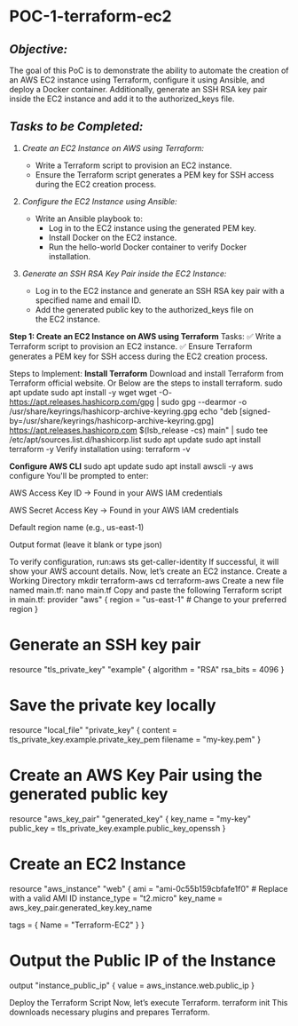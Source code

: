 # POC-1-terraform-ec2
## *Objective:*
The goal of this PoC is to demonstrate the ability to automate the creation of an AWS EC2 instance using Terraform, configure it using Ansible, and deploy a Docker container. Additionally, generate an SSH RSA key pair inside the EC2 instance and add it to the authorized_keys file.

## *Tasks to be Completed:*

1. *Create an EC2 Instance on AWS using Terraform:*
   - Write a Terraform script to provision an EC2 instance.
   - Ensure the Terraform script generates a PEM key for SSH access during the EC2 creation process.

2. *Configure the EC2 Instance using Ansible:*
   - Write an Ansible playbook to:
     - Log in to the EC2 instance using the generated PEM key.
     - Install Docker on the EC2 instance.
     - Run the hello-world Docker container to verify Docker installation.

3. *Generate an SSH RSA Key Pair inside the EC2 Instance:*
   - Log in to the EC2 instance and generate an SSH RSA key pair with a specified name and email ID.
   - Add the generated public key to the authorized_keys file on the EC2 instance.
  
**Step 1: Create an EC2 Instance on AWS using Terraform**
Tasks:
✅ Write a Terraform script to provision an EC2 instance.
✅ Ensure Terraform generates a PEM key for SSH access during the EC2 creation process.

Steps to Implement:
**Install Terraform**
Download and install Terraform from Terraform official website. Or Below are the steps to install terraform.
sudo apt update
sudo apt install -y wget
wget -O- https://apt.releases.hashicorp.com/gpg | sudo gpg --dearmor -o /usr/share/keyrings/hashicorp-archive-keyring.gpg
echo "deb [signed-by=/usr/share/keyrings/hashicorp-archive-keyring.gpg] https://apt.releases.hashicorp.com $(lsb_release -cs) main" | sudo tee /etc/apt/sources.list.d/hashicorp.list
sudo apt update
sudo apt install terraform -y
Verify installation using: terraform -v

**Configure AWS CLI**
sudo apt update
sudo apt install awscli -y
aws configure
You'll be prompted to enter:

AWS Access Key ID → Found in your AWS IAM credentials 

AWS Secret Access Key → Found in your AWS IAM credentials

Default region name (e.g., us-east-1)

Output format (leave it blank or type json) 

To verify configuration, run:aws sts get-caller-identity
If successful, it will show your AWS account details.
Now, let’s create an EC2 instance.
 Create a Working Directory
mkdir terraform-aws
cd terraform-aws
Create a new file named main.tf:
nano main.tf
Copy and paste the following Terraform script in main.tf:
provider "aws" {
  region = "us-east-1"  # Change to your preferred region
}

# Generate an SSH key pair
resource "tls_private_key" "example" {
  algorithm = "RSA"
  rsa_bits  = 4096
}

# Save the private key locally
resource "local_file" "private_key" {
  content  = tls_private_key.example.private_key_pem
  filename = "my-key.pem"
}

# Create an AWS Key Pair using the generated public key
resource "aws_key_pair" "generated_key" {
  key_name   = "my-key"
  public_key = tls_private_key.example.public_key_openssh
}

# Create an EC2 Instance
resource "aws_instance" "web" {
  ami           = "ami-0c55b159cbfafe1f0"  # Replace with a valid AMI ID
  instance_type = "t2.micro"
  key_name      = aws_key_pair.generated_key.key_name

  tags = {
    Name = "Terraform-EC2"
  }
}

# Output the Public IP of the Instance
output "instance_public_ip" {
  value = aws_instance.web.public_ip
}

 Deploy the Terraform Script
Now, let’s execute Terraform.
terraform init
This downloads necessary plugins and prepares Terraform.


